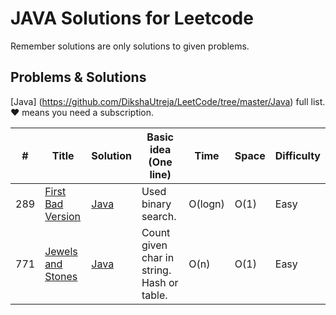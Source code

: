 # JAVA Solutions for Leetcode 

Remember solutions are only solutions to given problems.


## Problems & Solutions

[Java] (https://github.com/DikshaUtreja/LeetCode/tree/master/Java) full list. &hearts; means you need a subscription.

| # | Title | Solution | Basic idea (One line) | Time | Space | Difficulty |
|---| ----- | -------- | --------------------- | ---- | ----- | ---------- |
| 289 | [First Bad Version](https://leetcode.com/problems/first-bad-version/description/) | [Java](https://github.com/DikshaUtreja/LeetCode/blob/master/Java/278_First_Bad_Version.java) | Used binary search. | O(logn) | O(1) | Easy |
| 771 | [Jewels and Stones](https://leetcode.com/problems/jewels-and-stones/description/) | [Java](https://github.com/DikshaUtreja/LeetCode/blob/master/Java/771_Jewels_And_Stones.java) | Count given char in string. Hash or table. | O(n) | O(1) | Easy |
